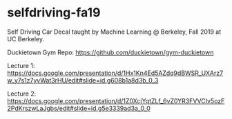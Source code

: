 # selfdriving-fa19
Self Driving Car Decal taught by Machine Learning @ Berkeley, Fall 2019 at UC Berkeley.

Duckietown Gym Repo: https://github.com/duckietown/gym-duckietown

Lecture 1: https://docs.google.com/presentation/d/1Hx1Kn4Ed5AZdq9dBWSR_UXArz7w_y7s1z7yvWat3rHU/edit#slide=id.g608b1a8d3b_0_3

Lecture 2: https://docs.google.com/presentation/d/1Z0XcjYqtZLf_6vZ0YR3FVVCIv5ozF2PdKrszwLaJgbs/edit#slide=id.g5e3339ad3a_0_0
